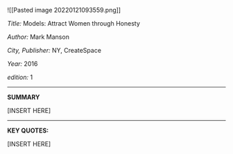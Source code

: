 ![[Pasted image 20220121093559.png]]

_Title:_
Models: Attract Women through Honesty

_Author:_
Mark Manson

_City, Publisher:_
NY, CreateSpace

_Year:_
2016

_edition:_
1

---
**SUMMARY**

[INSERT HERE]



---
**KEY QUOTES:**

[INSERT HERE]